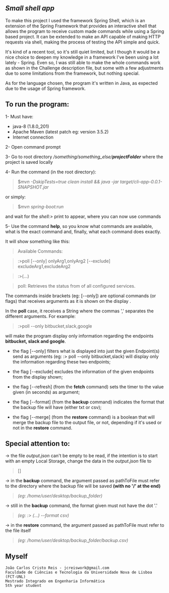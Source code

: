 ## _Small shell app_



To make this project I used the framework Spring Shell, 
which is an extension of the Spring Framework that provides 
an interactive shell that allows the program to receive custom 
made commands while using a Spring based project. It can be 
extended to make an API capable of making HTTP requests via shell,
making the process of testing the API simple and quick.

It's kind of a recent tool, so it's still quiet limited, but I
though it would be a nice choice to deepen my knowledge in a 
framework I've been using a lot lately - Spring. Even so, I was
still able to make the whole commands work as shown in the 
Challenge description file, but some with a few adjustments due
to some limitations from the framework, but nothing special.

As for the language chosen, the program it's written in Java, as 
expected due to the usage of Spring framework.



## To run the program:

1- Must have:
- java-8 (1.8.0_201)
- Apache Maven (latest patch eg: version 3.5.2)
- Internet connection

2- Open command prompt

3- Go to root directory _/something/something_else/**projectFolder**_ 
where the project is saved locally

4- Run the command (in the root directory):

> $_mvn -DskipTests=true clean install && java -jar target/cli-app-0.0.1-SNAPSHOT.jar_

or simply:

> $_mvn spring-boot:run_ 

and wait for the _shell:>_ print to appear, where you can now use commands

5- Use the command **help**, so you know what commands are available,
what is the exact command and, finally, what each command does exactly.

It will show something like this:

>Available Commands:

>:>poll [--only] onlyArg1,onlyArg2 [--exclude] excludeArg1,excludeArg2

>:>(...)

>poll: Retrieves the status from of all configured services.

The commands inside brackets (eg: [--only]) are optional 
commands (or flags) that receives arguments as it is shown on the display 
. 

In the **poll** case, it receives a String where the commas ','
separates the different arguments. For example:
>:>poll --only bitbucket,slack,google 

will make the program display only information regarding the endpoints **bitbucket,
 slack and google**. 


- the flag [--only] filters what is displayed into just the given Endpoint(s)
send as arguments (eg: :> poll --only bitbucket,slack) will display only 
the information regarding these two endpoints;

- the flag [--exclude] excludes the information of the given endpoints
from the display shown;
 
- the flag [--refresh] (from the **fetch** command) sets the timer
to the value given (in seconds) as argument; 

- the flag [--format] (from the **backup** command) indicates the
format that the backup file will have (either txt or csv);

- the flag [--merge] (from the **restore** command) is a boolean
that will merge the backup file to the output file, or not, 
depending if it's used or not in the **restore** command.

## **Special attention to:**

-> the file _output.json_ can't be empty to be read, if the intention is to
start with an empty Local Storage, change the data in the _output.json_ file
to 
>[]

-> in the **backup** command, the argument passed as pathToFile
must refer to the directory where the backup file will be saved
**(with no '/' at the end)**
>_(eg: /home/user/desktop/backup_folder)_ 

-> still in the **backup** command, the format given must not have
the dot '.' 
>_(eg: :> (...) --format csv)_

-> in the **restore** command, the argument passed as pathToFile
must refer to the file itself 
>_(eg: /home/user/desktop/backup_folder/backup.csv)_



## Myself

    João Carlos Cristo Reis - jcreiswork@gmail.com
    Faculdade de Ciências e Tecnologia da Universidade Nova de Lisboa (FCT-UNL)
    Mestrado Integrado em Engenharia Informática
    5th year student
